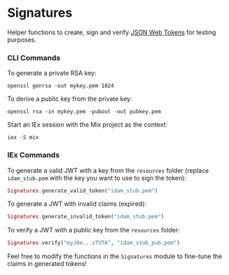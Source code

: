 # Signatures
Helper functions to create, sign and verify [JSON Web Tokens](http://jwt.io) for testing purposes.

### CLI Commands
To generate a private RSA key:
```
openssl genrsa -out mykey.pem 1024
```

To derive a public key from the private key:
```
openssl rsa -in mykey.pem -pubout -out pubkey.pem
```

Start an IEx session with the Mix project as the context:
```
iex -S mix
```

### IEx Commands
To generate a valid JWT with a key from the `resources` folder (replace `idam_stub.pem` with the key you want to use to sign the token):
```elixir
Signatures.generate_valid_token("idam_stub.pem")
```
To generate a JWT with invalid claims (expired):
```elixir
Signatures.generate_invalid_token("idam_stub.pem")
```
To verify a JWT with a public key from the `resources` folder:
```elixir
Signatures.verify("eyJ0e...zTVTA", "idam_stub_pub.pem")
```
Feel free to modify the functions in the `Signatures` module to fine-tune the claims in generated tokens!
